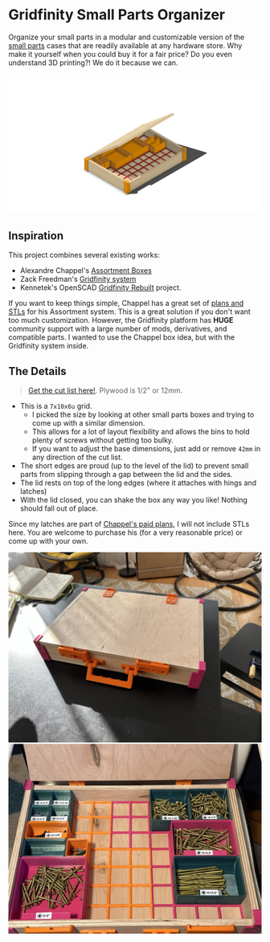 # Gridfinity Small Parts Organizer

Organize your small parts in a modular and customizable version of the [small parts](https://www.google.com/search?q=small+parts+case&client=safari&rls=en&sxsrf=ALiCzsbUx1lB4aglwNJBPvPJqoJsWEnsCg:1672631170434&source=lnms&tbm=isch&sa=X&ved=2ahUKEwjyzoPW_Kf8AhULFlkFHUXHCboQ_AUoAnoECAEQBA&biw=2497&bih=1312&dpr=1) cases that are readily available at any hardware store. Why make it yourself when you could buy it for a fair price? Do you even understand 3D printing?! We do it because we can.

![3D render of the Gridfinity box](media/screenshot-1.png)

## Inspiration
This project combines several existing works:
- Alexandre Chappel's [Assortment Boxes](https://youtu.be/VntGnLuwoeY)
- Zack Freedman's [Gridfinity system](https://www.youtube.com/watch?v=ra_9zU-mnl8)
- Kennetek's OpenSCAD [Gridfinity Rebuilt](https://github.com/kennetek/gridfinity-rebuilt-openscad) project.

If you want to keep things simple, Chappel has a great set of [plans and STLs](https://www.alch.shop/shop/assortment) for his Assortment system. This is a great solution if you don't want too much customization. However, the Gridfinity platform has **HUGE** community support with a large number of mods, derivatives, and compatible parts. I wanted to use the Chappel box idea, but with the Gridfinity system inside.

## The Details
> [Get the cut list here!](Cut%20List.pdf). Plywood is 1/2" or 12mm.
-  This is a `7x10x6u` grid.
    - I picked the size by looking at other small parts boxes and trying to come up with a similar dimension.
    - This allows for a lot of layout flexibility and allows the bins to hold plenty of screws without getting too bulky.
    - If you want to adjust the base dimensions, just add or remove `42mm` in any direction of the cut list.
- The short edges are proud (up to the level of the lid) to prevent small parts from slipping through a gap between the lid and the sides.
- The lid rests on top of the long edges (where it attaches with hings and latches)
- With the lid closed, you can shake the box any way you like! Nothing should fall out of place.

Since my latches are part of [Chappel's paid plans](https://www.alch.shop/shop/p/assortment-case), I will not include STLs here. You are welcome to purchase his (for a very reasonable price) or come up with your own.

![Completed box, closed.](media/image-1-closed.jpeg)
![Completed box, open.](media/image-2-open.jpeg)
